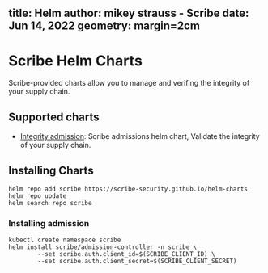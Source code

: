 title: Helm
author: mikey strauss - Scribe
date: Jun 14, 2022
geometry: margin=2cm
---

# Scribe Helm Charts
Scribe-provided charts allow you to manage and verifing the integrity of your supply chain.

## Supported charts
* [Integrity admission](./charts/admission-controller/README.md): Scribe admissions helm chart, Validate the integrity of your supply chain.

## Installing Charts
```
helm repo add scribe https://scribe-security.github.io/helm-charts
helm repo update
helm search repo scribe
```

### Installing admission
```
kubectl create namespace scribe
helm install scribe/admission-controller -n scribe \
    	--set scribe.auth.client_id=$(SCRIBE_CLIENT_ID) \
		--set scribe.auth.client_secret=$(SCRIBE_CLIENT_SECRET)
```